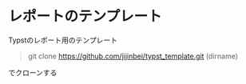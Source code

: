 # レポートのテンプレート

Typstのレポート用のテンプレート

> git clone https://github.com/jijinbei/typst_template.git (dirname)

でクローンする

